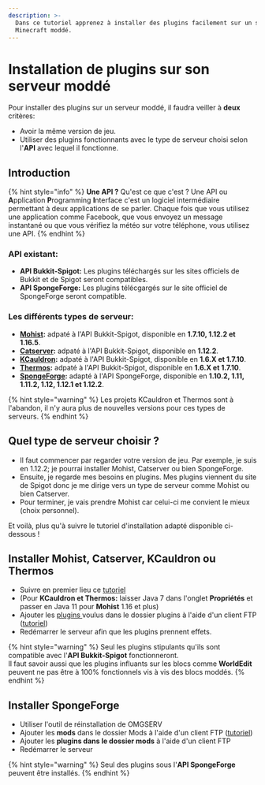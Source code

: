 ```yaml
---
description: >-
  Dans ce tutoriel apprenez à installer des plugins facilement sur un serveur
  Minecraft moddé.
---
```


# Installation de plugins sur son serveur moddé

Pour installer des plugins sur un serveur moddé, il faudra veiller à **deux** critères:

* Avoir la même version de jeu.
* Utiliser des plugins fonctionnants avec le type de serveur choisi selon l'**API** avec lequel il fonctionne.

## Introduction

{% hint style="info" %}
**Une API ?** Qu'est ce que c'est ? Une API ou **A**pplication **P**rogramming **I**nterface c'est un logiciel intermédiaire permettant à deux applications de se parler. Chaque fois que vous utilisez une application comme Facebook, que vous envoyez un message instantané ou que vous vérifiez la météo sur votre téléphone, vous utilisez une API.
{% endhint %}

### API existant:

* **API Bukkit-Spigot:** Les plugins téléchargés sur les sites officiels de Bukkit et de Spigot seront compatibles. 
* **API SpongeForge:** Les plugins télécgargés sur le site officiel de SpongeForge seront compatible.

### Les différents types de serveur:

* [**Mohist**](https://mohistmc.com/)**:** adpaté à l'API Bukkit-Spigot, disponible en **1.7.10, 1.12.2 et 1.16.5**.
* [**Catserver**](https://catserver.moe/)**:** adpaté à l'API Bukkit-Spigot, disponible en **1.12.2**. 
* [**KCauldron**](https://sourceforge.net/projects/kcauldron/)**:** adpaté à l'API Bukkit-Spigot, disponible en **1.6.X et 1.7.10**. 
* [**Thermos**](https://github.com/CyberdyneCC/Thermos/releases)**:** adpaté à l'API Bukkit-Spigot, disponible en **1.6.X et 1.7.10**.
* [**SpongeForge**](https://www.spongepowered.org/downloads/spongeforge/stable/1.12.2)**:** adapté à l'API SpongeForge, disponible en **1.10.2, 1.11, 1.11.2, 1.12, 1.12.1 et 1.12.2**.

{% hint style="warning" %}
Les projets KCauldron et Thermos sont à l'abandon, il n'y aura plus de nouvelles versions pour ces types de serveurs.
{% endhint %}

## Quel type de serveur choisir ?

* Il faut commencer par regarder votre version de jeu. Par exemple, je suis en 1.12.2; je pourrai installer Mohist, Catserver ou bien SpongeForge.
* Ensuite, je regarde mes besoins en plugins. Mes plugins viennent du site de Spigot donc je me dirige vers un type de serveur comme Mohist ou bien Catserver. 
* Pour terminer, je vais prendre Mohist car celui-ci me convient le mieux \(choix personnel\). 

Et voilà, plus qu'à suivre le tutoriel d'installation adapté disponible ci-dessous !

## Installer Mohist, Catserver, KCauldron ou Thermos

* Suivre en premier lieu ce [tutoriel](https://docs.idelya-network.fr/minecraft/utiliser-openmod-chez-omgserv)
* \(Pour **KCauldron et Thermos:** laisser Java 7 dans l'onglet **Propriétés** et passer en Java 11 pour **Mohist** 1.16 et plus\) 
* Ajouter les [plugins ](https://www.omgserv.com/fr/faq-minecraft/comment_installer_un_plugin_sur_mon_serveur-65/)voulus dans le dossier plugins à l'aide d'un client FTP \([tutoriel](https://docs.idelya-network.fr/minecraft/acceder-au-ftp)\)
* Redémarrer le serveur afin que les plugins prennent effets.

{% hint style="warning" %}
Seul les plugins stipulants qu'ils sont compatible avec l'**API Bukkit-Spigot** fonctionneront.  
Il faut savoir aussi que les plugins influants sur les blocs comme **WorldEdit** peuvent ne pas être à 100% fonctionnels vis à vis des blocs moddés.
{% endhint %}

## **Installer SpongeForge**

* Utiliser l'outil de réinstallation de OMGSERV
* Ajouter les **mods** dans le dossier Mods à l'aide d'un client FTP \([tutoriel](https://docs.idelya-network.fr/minecraft/acceder-au-ftp)\)
* Ajouter les **plugins dans le dossier mods** à l'aide d'un client FTP
* Redémarrer le serveur

{% hint style="warning" %}
Seul des plugins sous l'**API SpongeForge** peuvent être installés.
{% endhint %}

